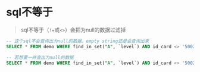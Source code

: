 # sql不等于

> sql不等于（`!=`或`<>`）会把为null的数据过滤掉

```sql
-- 这个sql不会查询出为null的数据，empty string还是会查询出来
SELECT * FROM demo WHERE find_in_set("A", `level`) AND id_card <> '500243199808210135'

-- 若想要一并查出为null的数据
SELECT * FROM demo WHERE find_in_set("A", `level`) AND id_card <> '500243199808210135' or id_card is null
```


